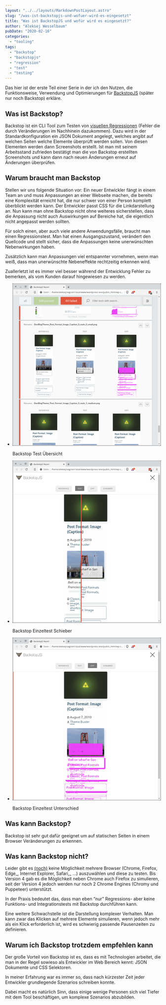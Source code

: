 ```yaml
---
layout: "../../layouts/MarkdownPostLayout.astro"
slug: "/was-ist-backstopjs-und-wofuer-wird-es-eingesetzt"  
title: "Was ist BackstopJS und wofür wird es eingesetzt?"
author: "Aleksej Wesselbaum"
pubDate: "2020-02-16"
categories: 
  - "tooling"
tags: 
  - "backstop"
  - "backstopjs"
  - "regression"
  - "test"
  - "testing"
---
```


Das hier ist der erste Teil einer Serie in der ich den Nutzen, die Funktionsweise, Verwendung und Optimierungen für [BackstopJS](https://github.com/garris/BackstopJS) (später nur noch Backstop) erkläre.

## Was ist Backstop?

Backstop ist ein CLI Tool zum Testen von [visuellen Regressionen](https://de.wikipedia.org/wiki/Regressionstest) (Fehler die durch Veränderungen im Nachhinein dazukommen). Dazu wird in der Standardkonfiguration ein JSON Dokument angelegt, welches angibt auf welchen Seiten welche Elemente überprüft werden sollen. Von diesen Elementen werden dann Screenshots erstellt. Ist man mit seinem Arbeitsstand zufrieden bestätigt man die von Backstop erstellten Screenshots und kann dann nach neuen Änderungen erneut auf Änderungen überprüfen.

## Warum braucht man Backstop

Stellen wir uns folgende Situation vor: Ein neuer Entwickler fängt in einem Team an und muss Anpassungen an einer Webseite machen, die bereits eine Komplexität erreicht hat, die nur schwer von einer Person komplett überblickt werden kann. Der Entwickler passt CSS für die Linkdarstellung an. Nun kann man ohne Backstop nicht ohne weiteres sicherstellen, dass die Anpassung nicht auch Auswirkungen auf Bereiche hat, die eigentlich nicht angepasst werden sollten.

Für solch einen, aber auch viele andere Anwendungsfälle, braucht man einen Regressionstest. Man hat einen Ausgangszustand, verändert den Quellcode und stellt sicher, dass die Anpassungen keine unerwünschten Nebenwirkungen haben.

Zusätzlich kann man Anpassungen viel entspannter vornehmen, wenn man weiß, dass man unerwünschte Nebeneffekte rechtzeitig erkennen wird.

Zuallerletzt ist es immer viel besser während der Entwicklung Fehler zu bemerken, als vom Kunden darauf hingewiesen zu werden.

- [![](../../../public/images/Backstop_tests_failed-936x1024.png)](https://devnarrative.com/wp-content/uploads/2020/02/Backstop_tests_failed.png)
    
    Backstop Test Übersicht
    
- [![](../../../public/images/Backstop_schieber-936x1024.png)](https://devnarrative.com/wp-content/uploads/2020/02/Backstop_schieber.png)
    
    Backstop Einzeltest Schieber
    
- [![](../../../public/images/Backstop_diff-936x1024.png)](https://devnarrative.com/wp-content/uploads/2020/02/Backstop_diff.png)
    
    Backstop Einzeltest Unterschied
    

## Was kann Backstop?

Backstop ist sehr gut dafür geeignet um auf statischen Seiten in einem Browser Veränderungen zu erkennen.

## Was kann Backstop nicht?

Leider gibt es [(noch)](https://github.com/garris/BackstopJS/issues/1142) keine Möglichkeit mehrere Browser (Chrome, Firefox, Edge_, Internet Explorer, Safari,_ …) auszuwählen und diese zu testen. Bis Version 4 gab es die Möglichkeit neben Chrome auch Firefox zu simulieren, seit der Version 4 jedoch werden nur noch 2 Chrome Engines (Chromy und Puppeteer) unterstützt.

In der Praxis bedeutet das, dass man eben “nur” Regressions- aber keine Funktions- und Integrationstests mit Backstop durchführen kann.

Eine weitere Schwachstelle ist die Darstellung komplexer Verhalten. Man kann zwar das Klicken auf mehrere Elemente simulieren, wenn jedoch mehr als ein Klick erforderlich ist, wird es schwierig passende Pausenzeiten zu definieren.

## Warum ich Backstop trotzdem empfehlen kann

Der große Vorteil von Backstop ist es, dass es mit Technologien arbeitet, die man in der Regel sowieso als Entwickler im Web Bereich kennt: JSON Dokumente und CSS Selektoren.

In meiner Erfahrung war es immer so, dass nach kürzester Zeit jeder Entwickler grundlegende Szenarios schreiben konnte.

Dabei macht es natürlich Sinn, dass einige wenige Personen sich viel Tiefer mit dem Tool beschäftigen, um komplexe Szenarios abzubilden.
